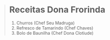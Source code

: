 > <h1>Receitas Dona Frorinda</h1>
>
> 
>
> <ul style="list-style-type:number;">
>     <li>Churros (Chef Seu Madruga)</li>
>     <li>Refresco de Tamarindo (Chef Chaves)</li>
>     <li>Bolo de Baunilha (Chef Dona Clotiude)</li>
> </ul>

